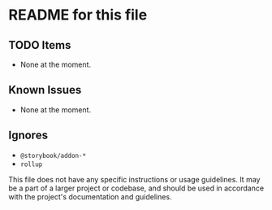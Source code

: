 # README for this file

## TODO Items
- None at the moment.

## Known Issues
- None at the moment.

## Ignores
- `@storybook/addon-*`
- `rollup`

This file does not have any specific instructions or usage guidelines. It may be a part of a larger project or codebase, and should be used in accordance with the project's documentation and guidelines.
